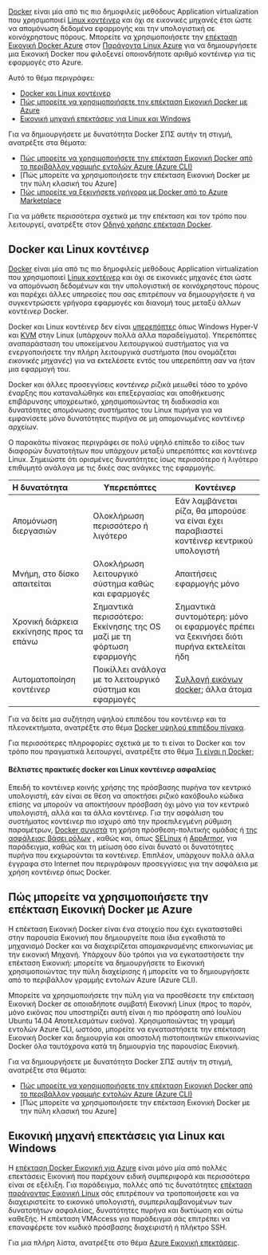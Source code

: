 

[Docker](https://www.docker.com/) είναι μία από τις πιο δημοφιλείς μεθόδους Application virtualization που χρησιμοποιεί [Linux κοντέινερ](http://en.wikipedia.org/wiki/LXC) και όχι σε εικονικές μηχανές έτσι ώστε να απομόνωση δεδομένα εφαρμογής και την υπολογιστική σε κοινόχρηστους πόρους. Μπορείτε να χρησιμοποιήσετε την [επέκταση Εικονική Docker Azure](https://github.com/Azure/azure-docker-extension/blob/master/README.md) στον [Παράγοντα Linux Azure](../articles/virtual-machines/virtual-machines-linux-agent-user-guide.md) για να δημιουργήσετε μια Εικονική Docker που φιλοξενεί οποιονδήποτε αριθμό κοντέινερ για τις εφαρμογές στο Azure.

Αυτό το θέμα περιγράφει:

+ [Docker και Linux κοντέινερ]
+ [Πώς μπορείτε να χρησιμοποιήσετε την επέκταση Εικονική Docker με Azure]
+ [Εικονική μηχανή επεκτάσεις για Linux και Windows]

Για να δημιουργήσετε με δυνατότητα Docker ΣΠΣ αυτήν τη στιγμή, ανατρέξτε στα θέματα:

+ [Πώς μπορείτε να χρησιμοποιήσετε την επέκταση Εικονική Docker από το περιβάλλον γραμμής εντολών Azure (Azure CLI)]
+ [Πώς μπορείτε να χρησιμοποιήσετε την επέκταση Εικονική Docker με την πύλη κλασική του Azure]
+ [Πώς μπορείτε να ξεκινήσετε γρήγορα με Docker από το Azure Marketplace]

Για να μάθετε περισσότερα σχετικά με την επέκταση και τον τρόπο που λειτουργεί, ανατρέξτε στον [Οδηγό χρήσης επέκταση Docker](https://github.com/Azure/azure-docker-extension/blob/master/README.md).

## <a name="docker-and-linux-containers"></a>Docker και Linux κοντέινερ
[Docker](https://www.docker.com/) είναι μία από τις πιο δημοφιλείς μεθόδους Application virtualization που χρησιμοποιεί [Linux κοντέινερ](http://en.wikipedia.org/wiki/LXC) και όχι σε εικονικές μηχανές έτσι ώστε να απομόνωση δεδομένων και την υπολογιστική σε κοινόχρηστους πόρους και παρέχει άλλες υπηρεσίες που σας επιτρέπουν να δημιουργήσετε ή να συγκεντρώσετε γρήγορα εφαρμογές και διανομή τους μεταξύ άλλων κοντέινερ Docker.

Docker και Linux κοντέινερ δεν είναι [υπερεπόπτες](http://en.wikipedia.org/wiki/Hypervisor) όπως Windows Hyper-V και [KVM](http://www.linux-kvm.org/page/Main_Page) στην Linux (υπάρχουν πολλά άλλα παραδείγματα). Υπερεπόπτες αναπαράσταση του υποκείμενου λειτουργικού συστήματος για να ενεργοποιήσετε την πλήρη λειτουργικά συστήματα (που ονομάζεται *εικονικές μηχανές*) για να εκτελέσετε εντός του υπερεπόπτη σαν να ήταν μια εφαρμογή του.

Docker και άλλες προσεγγίσεις *κοντέινερ* ριζικά μειωθεί τόσο το χρόνο έναρξης που καταναλώθηκε και επεξεργασίας και αποθήκευσης επιβάρυνσης υποχρεωτικό, χρησιμοποιώντας τη διαδικασία και δυνατότητες απομόνωσης συστήματος του Linux πυρήνα για να εμφανίσετε μόνο δυνατότητες πυρήνα σε μη απομονωμένες κοντέινερ αρχείων.

Ο παρακάτω πίνακας περιγράφει σε πολύ υψηλό επίπεδο το είδος των διαφορών δυνατοτήτων που υπάρχουν μεταξύ υπερεπόπτες και κοντέινερ Linux. Σημειώστε ότι ορισμένες δυνατότητες ίσως περισσότερο ή λιγότερο επιθυμητό ανάλογα με τις δικές σας ανάγκες της εφαρμογής.

|   Η δυνατότητα      | Υπερεπόπτες | Κοντέινερ  |
| :------------- |-------------| ----------- |
| Απομόνωση διεργασιών | Ολοκλήρωση περισσότερο ή λιγότερο | Εάν λαμβάνεται ρίζα, θα μπορούσε να είναι έχει παραβιαστεί κοντέινερ κεντρικού υπολογιστή |
| Μνήμη, στο δίσκο απαιτείται | Ολοκλήρωση λειτουργικό σύστημα καθώς και εφαρμογές | Απαιτήσεις εφαρμογής μόνο |
| Χρονική διάρκεια εκκίνησης προς τα επάνω | Σημαντικά περισσότερο: Εκκίνησης της OS μαζί με τη φόρτωση εφαρμογής | Σημαντικά συντομότερη: μόνο οι εφαρμογές πρέπει να ξεκινήσει διότι πυρήνα εκτελείται ήδη  |
| Αυτοματοποίηση κοντέινερ | Ποικίλλει ανάλογα με το λειτουργικό σύστημα και εφαρμογές | [Συλλογή εικόνων docker](https://registry.hub.docker.com/); άλλα άτομα

Για να δείτε μια συζήτηση υψηλού επιπέδου του κοντέινερ και τα πλεονεκτήματα, ανατρέξτε στο θέμα [Docker υψηλού επιπέδου πίνακα](http://channel9.msdn.com/Blogs/Regular-IT-Guy/Docker-High-Level-Whiteboard).

Για περισσότερες πληροφορίες σχετικά με το τι είναι το Docker και τον τρόπο που πραγματικά λειτουργεί, ανατρέξτε στο θέμα [Τι είναι η Docker;](https://www.docker.com/whatisdocker/)

#### <a name="docker-and-linux-container-security-best-practices"></a>Βέλτιστες πρακτικές docker και Linux κοντέινερ ασφαλείας

Επειδή το κοντέινερ κοινής χρήσης της πρόσβασης πυρήνα τον κεντρικό υπολογιστή, εάν είναι σε θέση να αποκτήσει ριζικό κακόβουλο κώδικα επίσης να μπορούν να αποκτήσουν πρόσβαση όχι μόνο για τον κεντρικό υπολογιστή, αλλά και τα άλλα κοντέινερ. Για την ασφάλιση του συστήματος κοντέινερ πιο ισχυρό από την προεπιλεγμένη ρύθμιση παραμέτρων, [Docker συνιστά](https://docs.docker.com/articles/security/) τη χρήση πρόσθεση-πολιτικής ομάδας ή [της ασφάλειας βάσει ρόλων](http://en.wikipedia.org/wiki/Role-based_access_control) , καθώς και, όπως [SELinux](http://selinuxproject.org/page/Main_Page) ή [AppArmor](http://wiki.apparmor.net/index.php/Main_Page), για παράδειγμα, καθώς και τη μείωση όσο είναι δυνατό οι δυνατότητες πυρήνα που εκχωρούνται τα κοντέινερ. Επιπλέον, υπάρχουν πολλά άλλα έγγραφα στο Internet που περιγράφουν προσεγγίσεις για την ασφάλεια με χρήση κοντέινερ όπως Docker.

## <a name="how-to-use-the-docker-vm-extension-with-azure"></a>Πώς μπορείτε να χρησιμοποιήσετε την επέκταση Εικονική Docker με Azure

Η επέκταση Εικονική Docker είναι ένα στοιχείο που έχει εγκατασταθεί στην παρουσία Εικονική που δημιουργείτε ποια ίδια εγκαθιστά το μηχανισμό Docker και να διαχειρίζεται απομακρυσμένης επικοινωνίας με την εικονική Μηχανή. Υπάρχουν δύο τρόποι για να εγκαταστήσετε την επέκταση Εικονική: μπορείτε να δημιουργήσετε το Εικονική χρησιμοποιώντας την πύλη διαχείρισης ή μπορείτε να το δημιουργήσετε από το περιβάλλον γραμμής εντολών Azure (Azure CLI).

Μπορείτε να χρησιμοποιήσετε την πύλη για να προσθέσετε την επέκταση Εικονική Docker σε οποιαδήποτε συμβατή Εικονική Linux (προς το παρόν, μόνο εικόνας που υποστηρίζει αυτή είναι η πιο πρόσφατη από Ιουλίου Ubuntu 14.04 Αποτελεσμάτων εικόνα). Χρησιμοποιώντας τη γραμμή εντολών Azure CLI, ωστόσο, μπορείτε να εγκαταστήσετε την επέκταση Εικονική Docker και δημιουργία και αποστολή πιστοποιητικών επικοινωνίας Docker όλα ταυτόχρονα κατά τη δημιουργία της παρουσίας Εικονική.

Για να δημιουργήσετε με δυνατότητα Docker ΣΠΣ αυτήν τη στιγμή, ανατρέξτε στα θέματα:

+ [Πώς μπορείτε να χρησιμοποιήσετε την επέκταση Εικονική Docker από το περιβάλλον γραμμής εντολών Azure (Azure CLI)]
+ [Πώς μπορείτε να χρησιμοποιήσετε την επέκταση Εικονική Docker με την πύλη κλασική του Azure]

## <a name="virtual-machine-extensions-for-linux-and-windows"></a>Εικονική μηχανή επεκτάσεις για Linux και Windows
Η [επέκταση Docker Εικονική για Azure](https://github.com/Azure/azure-docker-extension/blob/master/README.md) είναι μόνο μία από πολλές επεκτάσεις Εικονική που παρέχουν ειδική συμπεριφορά και περισσότερα είναι σε εξέλιξη. Για παράδειγμα, πολλές από τις δυνατότητες [επέκταση παράγοντας Εικονική Linux](../articles/virtual-machines/virtual-machines-linux-agent-user-guide.md) σάς επιτρέπουν να τροποποιήσετε και να διαχειριστείτε το εικονικό υπολογιστή, συμπεριλαμβανομένων των δυνατοτήτων ασφαλείας, δυνατότητες πυρήνα και δικτύωση και ούτω καθεξής. Η επέκταση VMAccess για παράδειγμα σάς επιτρέπει να επαναφέρετε τον κωδικό πρόσβασης διαχειριστή ή πλήκτρο SSH.

Για μια πλήρη λίστα, ανατρέξτε στο θέμα [Azure Εικονική επεκτάσεις](../articles/virtual-machines/virtual-machines-windows-extensions-features.md).

<!--Anchors-->
[Πώς μπορείτε να χρησιμοποιήσετε την επέκταση Εικονική Docker από το περιβάλλον γραμμής εντολών Azure (Azure CLI)]: http://azure.microsoft.com/documentation/articles/virtual-machines-docker-with-xplat-cli/
[Πώς μπορείτε να χρησιμοποιήσετε την επέκταση Εικονική Docker με την πύλη του κλασική Azure]: http://azure.microsoft.com/documentation/articles/virtual-machines-docker-with-portal/
[Πώς μπορείτε να ξεκινήσετε γρήγορα με Docker από το Azure Marketplace]: http://azure.microsoft.com/documentation/articles/virtual-machines-docker-ubuntu-quickstart/
[Docker και Linux κοντέινερ]: #Docker-and-Linux-Containers
[Πώς μπορείτε να χρησιμοποιήσετε την επέκταση Εικονική Docker με Azure]: #How-to-use-the-Docker-VM-Extension-with-Azure
[Εικονική μηχανή επεκτάσεις για Linux και Windows]: #Virtual-Machine-Extensions-For-Linux-and-Windows
